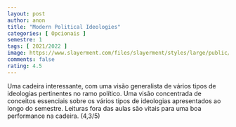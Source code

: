 ```yaml
---
layout: post
author: anon
title: "Modern Political Ideologies"
categories: [ Opcionais ]
semestre: 1
tags: [ 2021/2022 ]
image: https://www.slayerment.com/files/slayerment/styles/large/public/images/political_compass1[1].png?itok=2EBdmCcj
comments: false
rating: 4.5
---
```


Uma cadeira interessante, com uma visão generalista de vários tipos de ideologias pertinentes no ramo político. Uma visão concentrada de conceitos essenciais sobre os vários tipos de ideologias apresentados ao longo do semestre. Leituras fora das aulas são vitais para uma boa performance na cadeira. (4,3/5)
